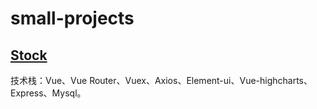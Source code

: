 # small-projects

## [Stock](./stock/)
技术栈：Vue、Vue Router、Vuex、Axios、Element-ui、Vue-highcharts、Express、Mysql。
